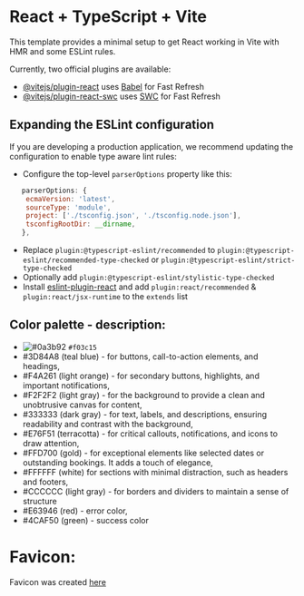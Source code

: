 # React + TypeScript + Vite

This template provides a minimal setup to get React working in Vite with HMR and some ESLint rules.

Currently, two official plugins are available:

- [@vitejs/plugin-react](https://github.com/vitejs/vite-plugin-react/blob/main/packages/plugin-react/README.md) uses [Babel](https://babeljs.io/) for Fast Refresh
- [@vitejs/plugin-react-swc](https://github.com/vitejs/vite-plugin-react-swc) uses [SWC](https://swc.rs/) for Fast Refresh

## Expanding the ESLint configuration

If you are developing a production application, we recommend updating the configuration to enable type aware lint rules:

- Configure the top-level `parserOptions` property like this:

```js
   parserOptions: {
    ecmaVersion: 'latest',
    sourceType: 'module',
    project: ['./tsconfig.json', './tsconfig.node.json'],
    tsconfigRootDir: __dirname,
   },
```

- Replace `plugin:@typescript-eslint/recommended` to `plugin:@typescript-eslint/recommended-type-checked` or `plugin:@typescript-eslint/strict-type-checked`
- Optionally add `plugin:@typescript-eslint/stylistic-type-checked`
- Install [eslint-plugin-react](https://github.com/jsx-eslint/eslint-plugin-react) and add `plugin:react/recommended` & `plugin:react/jsx-runtime` to the `extends` list


## Color palette - description:
- ![#0a3b92](https://placehold.co/15x15/0a3b92/0a3b92.png) `#f03c15`
- #3D84A8 (teal blue) - for buttons, call-to-action elements, and headings,
- #F4A261 (light orange) - for secondary buttons, highlights, and important notifications,
- #F2F2F2 (light gray) - for the background to provide a clean and unobtrusive canvas for content,
- #333333 (dark gray) - for text, labels, and descriptions, ensuring readability and contrast with the background,
- #E76F51 (terracotta) - for critical callouts, notifications, and icons to draw attention,
- #FFD700 (gold) - for exceptional elements like selected dates or outstanding bookings. It adds a touch of elegance,
- #FFFFFF (white) for sections with minimal distraction, such as headers and footers,
- #CCCCCC (light gray) - for borders and dividers to maintain a sense of structure
- #E63946 (red) - error color,
- #4CAF50 (green) - success color

# Favicon:
Favicon was created [here](https://icons8.com)